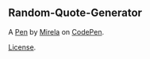 Random-Quote-Generator
----------------------


A [Pen](https://codepen.io/mirela-f/pen/gojZOb) by [Mirela](https://codepen.io/mirela-f) on [CodePen](https://codepen.io).

[License](https://codepen.io/mirela-f/pen/gojZOb/license).